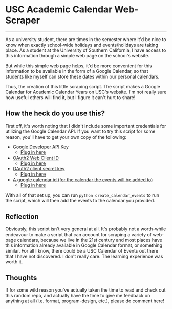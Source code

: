 # USC Academic Calendar Web-Scraper
------

As a university student, there are times in the semester where it'd be nice to know when exactly school-wide holidays and events/holidays are taking place. As a student at the University of Southern California, I have access to this information through a simple web page on the school's website. 

But while this simple web page helps, it'd be more convenient for this information to be available in the form of a Google Calendar, so that students like myself can store these dates within our personal calendars.

Thus, the creation of this little scraping script. The script makes a Google Calendar for Academic Calendar Years on USC's website. I'm not really sure how useful others will find it, but I figure it can't hurt to share!

## How the heck do you use this?
  
  First off, it's worth noting that I didn't include some important credentials for utilizing the Google Calendar API.
  If you want to try this script for some reason, you'll have to get your own copy of the following:
  
  * [Google Developer API Key](https://developers.google.com/api-client-library/python/guide/aaa_apikeys)
    * [Plug in here](https://github.com/jpugliesi/USC-Academic-Calendar-Scraper/blob/master/create_calendar_events.py#L39)   
  * [OAuth2 Web Client ID](https://developers.google.com/accounts/docs/OAuth2#basicsteps)
    * [Plug in here](https://github.com/jpugliesi/USC-Academic-Calendar-Scraper/blob/master/create_calendar_events.py#L17)
  * [OAuth2 client secret key](https://developers.google.com/accounts/docs/OAuth2#basicsteps)
    * [Plug in here](https://github.com/jpugliesi/USC-Academic-Calendar-Scraper/blob/master/create_calendar_events.py#L18)
  * [A google calendar id (for the calendar the events will be added to)](https://www.drupal.org/node/589310)
    * [Plug in here](https://github.com/jpugliesi/USC-Academic-Calendar-Scraper/blob/master/create_calendar_events.py#L48)
  
 With all of that set up, you can run `python create_calendar_events` to run the script, which will then add the events to the calendar you provided.

## Reflection

  Obviously, this script isn't very general at all. It's probably not a worth-while endeavour to make a script that can account for scraping a variety of web-page calendars, because we live in the 21st century and most places have this information already available in Google Calendar format, or something similar. 
  For all I know, there could be a USC Calendar of Events out there that I have not discovered. I don't really care. The learning experience was worth it.
  
## Thoughts

  If for some wild reason you've actually taken the time to read and check out this random repo, and actually have the time to give me feedback on anything at all (i.e. format, program-design, etc.), please do comment here!
